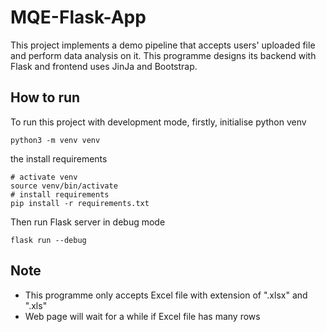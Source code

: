 # MQE-Flask-App
This project implements a demo pipeline that accepts users' uploaded file and perform data analysis on it. This programme designs its backend with Flask and frontend uses JinJa and Bootstrap.

## How to run
To run this project with development mode, firstly, initialise python venv
```
python3 -m venv venv
```
the install requirements
```
# activate venv
source venv/bin/activate
# install requirements
pip install -r requirements.txt
```
Then run Flask server in debug mode
```
flask run --debug
```

## Note
- This programme only accepts Excel file with extension of ".xlsx" and ".xls"
- Web page will wait for a while if Excel file has many rows
